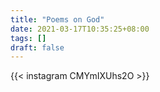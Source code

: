 ```yaml
---
title: "Poems on God"
date: 2021-03-17T10:35:25+08:00
tags: []
draft: false
---
```

{{< instagram CMYmIXUhs2O >}}
